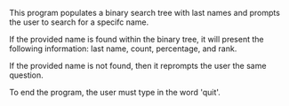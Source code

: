 This program populates a binary search tree with last names and prompts the user to search for a specifc name.

If the provided name is found within the binary tree, it will present the following information: last name, count, percentage, and rank.

If the provided name is not found, then it reprompts the user the same question.

To end the program, the user must type in the word 'quit'.
